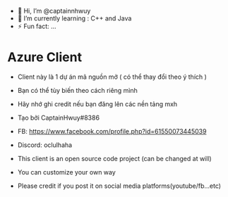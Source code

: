 - 👋 Hi, I’m @captainnhwuy
- 🌱 I’m currently learning : C++ and Java
- ⚡ Fun fact: ...
# Azure Client
- Client này là 1 dự án mã nguồn mở ( có thể thay đổi theo ý thích )
- Bạn có thể tùy biến theo cách riêng mình
- Hãy nhớ ghi credit nếu bạn đăng lên các nền tảng mxh
- Tạo bởi CaptainHwuy#8386
- FB: https://www.facebook.com/profile.php?id=61550073445039
- Discord: oclulhaha

- This client is an open source code project (can be changed at will)
- You can customize your own way
- Please credit if you post it on social media platforms(youtube/fb...etc)

